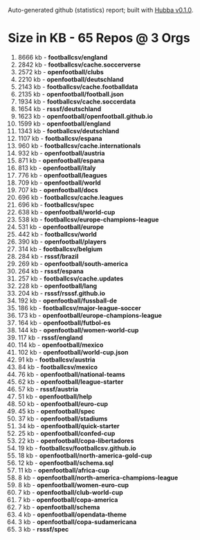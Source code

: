 Auto-generated github (statistics) report;
built with [Hubba v0.1.0](https://github.com/rubycoco/git/tree/master/hubba-reports).


# Size in KB - 65 Repos @ 3 Orgs

1. 8666 kb - **footballcsv/england**
2. 2842 kb - **footballcsv/cache.soccerverse**
3. 2572 kb - **openfootball/clubs**
4. 2210 kb - **openfootball/deutschland**
5. 2143 kb - **footballcsv/cache.footballdata**
6. 2135 kb - **openfootball/football.json**
7. 1934 kb - **footballcsv/cache.soccerdata**
8. 1654 kb - **rsssf/deutschland**
9. 1623 kb - **openfootball/openfootball.github.io**
10. 1599 kb - **openfootball/england**
11. 1343 kb - **footballcsv/deutschland**
12. 1107 kb - **footballcsv/espana**
13. 960 kb - **footballcsv/cache.internationals**
14. 932 kb - **openfootball/austria**
15. 871 kb - **openfootball/espana**
16. 813 kb - **openfootball/italy**
17. 776 kb - **openfootball/leagues**
18. 709 kb - **openfootball/world**
19. 707 kb - **openfootball/docs**
20. 696 kb - **footballcsv/cache.leagues**
21. 696 kb - **footballcsv/spec**
22. 638 kb - **openfootball/world-cup**
23. 538 kb - **footballcsv/europe-champions-league**
24. 531 kb - **openfootball/europe**
25. 442 kb - **footballcsv/world**
26. 390 kb - **openfootball/players**
27. 314 kb - **footballcsv/belgium**
28. 284 kb - **rsssf/brazil**
29. 269 kb - **openfootball/south-america**
30. 264 kb - **rsssf/espana**
31. 257 kb - **footballcsv/cache.updates**
32. 228 kb - **openfootball/lang**
33. 204 kb - **rsssf/rsssf.github.io**
34. 192 kb - **openfootball/fussball-de**
35. 186 kb - **footballcsv/major-league-soccer**
36. 173 kb - **openfootball/europe-champions-league**
37. 164 kb - **openfootball/futbol-es**
38. 144 kb - **openfootball/women-world-cup**
39. 117 kb - **rsssf/england**
40. 114 kb - **openfootball/mexico**
41. 102 kb - **openfootball/world-cup.json**
42. 91 kb - **footballcsv/austria**
43. 84 kb - **footballcsv/mexico**
44. 76 kb - **openfootball/national-teams**
45. 62 kb - **openfootball/league-starter**
46. 57 kb - **rsssf/austria**
47. 51 kb - **openfootball/help**
48. 50 kb - **openfootball/euro-cup**
49. 45 kb - **openfootball/spec**
50. 37 kb - **openfootball/stadiums**
51. 34 kb - **openfootball/quick-starter**
52. 25 kb - **openfootball/confed-cup**
53. 22 kb - **openfootball/copa-libertadores**
54. 19 kb - **footballcsv/footballcsv.github.io**
55. 18 kb - **openfootball/north-america-gold-cup**
56. 12 kb - **openfootball/schema.sql**
57. 11 kb - **openfootball/africa-cup**
58. 8 kb - **openfootball/north-america-champions-league**
59. 8 kb - **openfootball/women-euro-cup**
60. 7 kb - **openfootball/club-world-cup**
61. 7 kb - **openfootball/copa-america**
62. 7 kb - **openfootball/schema**
63. 4 kb - **openfootball/opendata-theme**
64. 3 kb - **openfootball/copa-sudamericana**
65. 3 kb - **rsssf/spec**
<!-- break -->



